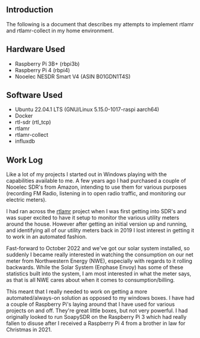## Introduction
The following is a document that describes my attempts to implement rtlamr and rtlamr-collect in my home environment.

## Hardware Used
- Raspberry Pi 3B+ (rbpi3b)
- Raspberry Pi 4 (rbpi4)
- Nooelec NESDR Smart V4 (ASIN B01GDN1T4S)

## Software Used
- Ubuntu 22.04.1 LTS (GNU/Linux 5.15.0-1017-raspi aarch64)
- Docker
- rtl-sdr (rtl_tcp)
- rtlamr
- rtlamr-collect
- influxdb

## Work Log
Like a lot of my projects I started out in Windows playing with the capabilities available to me. A few years ago I had purchased a couple of Nooelec SDR's from Amazon, intending to use them for various purposes (recording FM Radio, listening in to open radio traffic, and monitoring our electric meters).

I had ran across the [rtlamr](https://github.com/bemasher/rtlamr) project when I was first getting into SDR's and was super excited to have it setup to monitor the various utility meters around the house. However after getting an initial version up and running, and identifying all of our utility meters back in 2019 I lost interest in getting it to work in an automated fashion.

Fast-forward to October 2022 and we've got our solar system installed, so suddenly I became really interested in watching the consumption on our net meter from Northwestern Energy (NWE), especially with regards to it rolling backwards. While the Solar System (Enphase Envoy) has some of these statistics built into the system, I am most interested in what the meter says, as that is all NWE cares about when it comes to consumption/billing.

This meant that I really needed to work on getting a more automated/always-on solution as opposed to my windows boxes. I have had a couple of Raspberry Pi's laying around that I have used for various projects on and off. They're great little boxes, but not very powerful. I had originally looked to run SoapySDR on the Raspberry Pi 3 which had really fallen to disuse after I received a Raspberry Pi 4 from a brother in law for Christmas in 2021.
